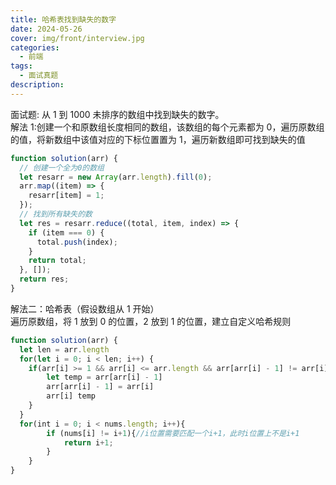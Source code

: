 ```yaml
---
title: 哈希表找到缺失的数字
date: 2024-05-26
cover: img/front/interview.jpg
categories:
  - 前端
tags:
  - 面试真题
description:
---
```


面试题: 从 1 到 1000 未排序的数组中找到缺失的数字。\
解法 1:创建一个和原数组长度相同的数组，该数组的每个元素都为 0，遍历原数组的值，将新数组中该值对应的下标位置置为 1，遍历新数组即可找到缺失的值

```javascript
function solution(arr) {
  // 创建一个全为0的数组
  let resarr = new Array(arr.length).fill(0);
  arr.map((item) => {
    resarr[item] = 1;
  });
  // 找到所有缺失的数
  let res = resarr.reduce((total, item, index) => {
    if (item === 0) {
      total.push(index);
    }
    return total;
  }, []);
  return res;
}
```

解法二：哈希表（假设数组从 1 开始）\
遍历原数组，将 1 放到 0 的位置，2 放到 1 的位置，建立自定义哈希规则

```javascript
function solution(arr) {
  let len = arr.length
  for(let i = 0; i < len; i++) {
    if(arr[i] >= 1 && arr[i] <= arr.length && arr[arr[i] - 1] != arr[i]) {
        let temp = arr[arr[i] - 1]
        arr[arr[i] - 1] = arr[i]
        arr[i] temp
    }
  }
  for(int i = 0; i < nums.length; i++){
        if (nums[i] != i+1){//i位置需要匹配一个i+1，此时i位置上不是i+1
            return i+1;
        }
    }
}
```
